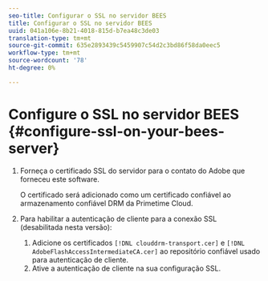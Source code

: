 ```yaml
---
seo-title: Configurar o SSL no servidor BEES
title: Configurar o SSL no servidor BEES
uuid: 041a106e-8b21-4018-815d-b7ea48c3de03
translation-type: tm+mt
source-git-commit: 635e2893439c5459907c54d2c3bd86f58da0eec5
workflow-type: tm+mt
source-wordcount: '78'
ht-degree: 0%

---
```



# Configure o SSL no servidor BEES {#configure-ssl-on-your-bees-server}

1. Forneça o certificado SSL do servidor para o contato do Adobe que forneceu este software.

   O certificado será adicionado como um certificado confiável ao armazenamento confiável DRM da Primetime Cloud.
1. Para habilitar a autenticação de cliente para a conexão SSL (desabilitada nesta versão):
   1. Adicione os certificados `[!DNL clouddrm-transport.cer]` e `[!DNL AdobeFlashAccessIntermediateCA.cer]` ao repositório confiável usado para autenticação de cliente.
   1. Ative a autenticação de cliente na sua configuração SSL.
